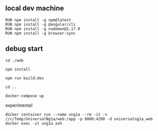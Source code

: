 

## local dev machine

```
RUN npm install -g npm@latest
RUN npm install -g @angular/cli
RUN npm install -g nodemon@1.17.0
RUN npm install -g browser-sync
```

## debug start

```
cd ./web

npm install

npm run build:dev

cd ..

docker-compose up
```


experimental

```
docker container run --name ung1a --rm -it -v //c/Temp/UniversalNg1a/web:/app -p 8000:4200 -d universalng1a_web
docker exec -it ung1a ash
```
